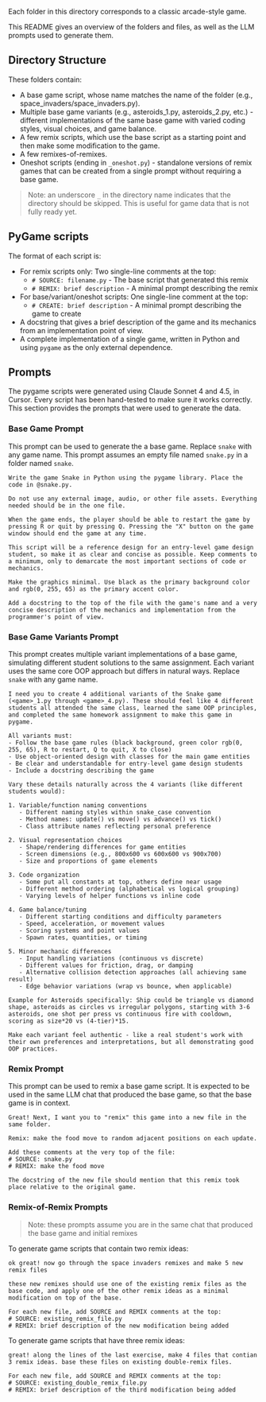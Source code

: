 Each folder in this directory corresponds to a classic arcade-style game.

This README gives an overview of the folders and files, as well as the LLM prompts used to generate them.

## Directory Structure

These folders contain:
- A base game script, whose name matches the name of the folder (e.g., space_invaders/space_invaders.py).
- Multiple base game variants (e.g., asteroids_1.py, asteroids_2.py, etc.) - different implementations of the same base game with varied coding styles, visual choices, and game balance.
- A few remix scripts, which use the base script as a starting point and then make some modification to the game.
- A few remixes-of-remixes.
- Oneshot scripts (ending in `_oneshot.py`) - standalone versions of remix games that can be created from a single prompt without requiring a base game.

> Note: an underscore `_` in the directory name indicates that the directory should be skipped. This is useful for game data that is not fully ready yet.

## PyGame scripts
The format of each script is:
- For remix scripts only: Two single-line comments at the top:
  - `# SOURCE: filename.py` - The base script that generated this remix
  - `# REMIX: brief description` - A minimal prompt describing the remix
- For base/variant/oneshot scripts: One single-line comment at the top:
  - `# CREATE: brief description` - A minimal prompt describing the game to create
- A docstring that gives a brief description of the game and its mechanics from an implementation point of view.
- A complete implementation of a single game, written in Python and using `pygame` as the only external dependence.

## Prompts

The pygame scripts were generated using Claude Sonnet 4 and 4.5, in Cursor. Every script has been hand-tested to make sure it works correctly. This section provides the prompts that were used to generate the data.

### Base Game Prompt

This prompt can be used to generate the a base game. Replace `snake` with any game name. This prompt assumes an empty file named `snake.py` in a folder named `snake`.

```
Write the game Snake in Python using the pygame library. Place the code in @snake.py. 

Do not use any external image, audio, or other file assets. Everything needed should be in the one file.

When the game ends, the player should be able to restart the game by pressing R or quit by pressing Q. Pressing the "X" button on the game window should end the game at any time.

This script will be a reference design for an entry-level game design student, so make it as clear and concise as possible. Keep comments to a minimum, only to demarcate the most important sections of code or mechanics. 

Make the graphics minimal. Use black as the primary background color and rgb(0, 255, 65) as the primary accent color.

Add a docstring to the top of the file with the game's name and a very concise description of the mechanics and implementation from the programmer's point of view.
```

### Base Game Variants Prompt

This prompt creates multiple variant implementations of a base game, simulating different student solutions to the same assignment. Each variant uses the same core OOP approach but differs in natural ways. Replace `snake` with any game name.

```
I need you to create 4 additional variants of the Snake game (<game>_1.py through <game>_4.py). These should feel like 4 different students all attended the same class, learned the same OOP principles, and completed the same homework assignment to make this game in pygame.

All variants must:
- Follow the base game rules (black background, green color rgb(0, 255, 65), R to restart, Q to quit, X to close)
- Use object-oriented design with classes for the main game entities
- Be clear and understandable for entry-level game design students
- Include a docstring describing the game

Vary these details naturally across the 4 variants (like different students would):

1. Variable/function naming conventions
   - Different naming styles within snake_case convention
   - Method names: update() vs move() vs advance() vs tick()
   - Class attribute names reflecting personal preference

2. Visual representation choices
   - Shape/rendering differences for game entities
   - Screen dimensions (e.g., 800x600 vs 600x600 vs 900x700)
   - Size and proportions of game elements

3. Code organization
   - Some put all constants at top, others define near usage
   - Different method ordering (alphabetical vs logical grouping)
   - Varying levels of helper functions vs inline code

4. Game balance/tuning
   - Different starting conditions and difficulty parameters
   - Speed, acceleration, or movement values
   - Scoring systems and point values
   - Spawn rates, quantities, or timing

5. Minor mechanic differences
   - Input handling variations (continuous vs discrete)
   - Different values for friction, drag, or damping
   - Alternative collision detection approaches (all achieving same result)
   - Edge behavior variations (wrap vs bounce, when applicable)

Example for Asteroids specifically: Ship could be triangle vs diamond shape, asteroids as circles vs irregular polygons, starting with 3-6 asteroids, one shot per press vs continuous fire with cooldown, scoring as size*20 vs (4-tier)*15.

Make each variant feel authentic - like a real student's work with their own preferences and interpretations, but all demonstrating good OOP practices.
```

### Remix Prompt

This prompt can be used to remix a base game script. It is expected to be used in the same LLM chat that produced the base game, so that the base game is in context.

```
Great! Next, I want you to "remix" this game into a new file in the same folder.

Remix: make the food move to random adjacent positions on each update.

Add these comments at the very top of the file:
# SOURCE: snake.py
# REMIX: make the food move

The docstring of the new file should mention that this remix took place relative to the original game.
```

### Remix-of-Remix Prompts

> Note: these prompts assume you are in the same chat that produced the base game and initial remixes

To generate game scripts that contain two remix ideas:

```
ok great! now go through the space invaders remixes and make 5 new remix files

these new remixes should use one of the existing remix files as the base code, and apply one of the other remix ideas as a minimal modification on top of the base.

For each new file, add SOURCE and REMIX comments at the top:
# SOURCE: existing_remix_file.py
# REMIX: brief description of the new modification being added
```

To generate game scripts that have three remix ideas:

```
great! along the lines of the last exercise, make 4 files that contian 3 remix ideas. base these files on existing double-remix files.

For each new file, add SOURCE and REMIX comments at the top:
# SOURCE: existing_double_remix_file.py  
# REMIX: brief description of the third modification being added
```